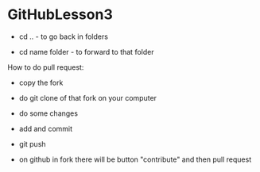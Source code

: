 # GitHubLesson3

* cd .. - to go back in folders

* cd name folder - to forward to that folder

How to do pull request:

* copy the fork

* do git clone of that fork on your computer

* do some changes

* add and commit

* git push

* on github in fork there will be button "contribute" and then pull request
